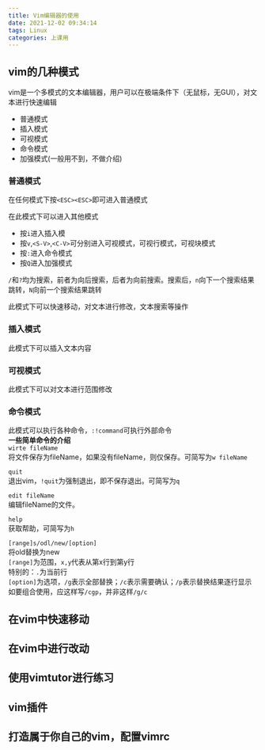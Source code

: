 ```yaml
---
title: Vim编辑器的使用
date: 2021-12-02 09:34:14
tags: Linux
categories: 上课用
---
```


## vim的几种模式

vim是一个多模式的文本编辑器，用户可以在极端条件下（无鼠标，无GUI），对文本进行快速编辑  

- 普通模式
- 插入模式
- 可视模式
- 命令模式
- 加强模式(一般用不到，不做介绍)

### 普通模式

在任何模式下按`<ESC><ESC>`即可进入普通模式  

在此模式下可以进入其他模式  

- 按`i`进入插入模
- 按`v`,`<S-V>`,`<C-V>`可分别进入可视模式，可视行模式，可视块模式
- 按`:`进入命令模式
- 按`Q`进入加强模式

`/`和`?`均为搜索，前者为向后搜索，后者为向前搜索。搜索后，`n`向下一个搜索结果跳转，`N`向前一个搜索结果跳转

此模式下可以快速移动，对文本进行修改，文本搜索等操作  

### 插入模式

此模式下可以插入文本内容  

### 可视模式

此模式下可以对文本进行范围修改  

### 命令模式

此模式可以执行各种命令，`:!command`可执行外部命令  
**一些简单命令的介绍**  
`wirte fileName`  
将文件保存为fileName，如果没有fileName，则仅保存。可简写为`w fileName`  

`quit`  
退出vim，`!quit`为强制退出，即不保存退出。可简写为`q`  

`edit fileName`  
编辑fileName的文件。  

`help`  
获取帮助，可简写为`h`

`[range]s/odl/new/[option]`  
将old替换为new  
`[range]`为范围，`x,y`代表从第x行到第y行  
特别的：`.`为当前行  
`[option]`为选项，`/g`表示全部替换；`/c`表示需要确认；`/p`表示替换结果逐行显示  
如要组合使用，应这样写`/cgp`，并非这样`/g/c`

## 在vim中快速移动

## 在vim中进行改动

## 使用vimtutor进行练习

## vim插件

## 打造属于你自己的vim，配置vimrc


